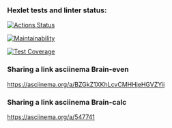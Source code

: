 ### Hexlet tests and linter status:
[![Actions Status](https://github.com/AlexanderLarriva/python-project-49/workflows/hexlet-check/badge.svg)](https://github.com/AlexanderLarriva/python-project-49/actions)

[![Maintainability](https://api.codeclimate.com/v1/badges/380ec53218587343ca34/maintainability)](https://codeclimate.com/github/AlexanderLarriva/python-project-49/maintainability)

[![Test Coverage](https://api.codeclimate.com/v1/badges/380ec53218587343ca34/test_coverage)](https://codeclimate.com/github/AlexanderLarriva/python-project-49/test_coverage)

### Sharing a link asciinema Brain-even
https://asciinema.org/a/BZGkZ1XKhLcvCMHHjeHGVZYii

### Sharing a link asciinema Brain-calc
https://asciinema.org/a/547741